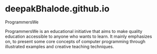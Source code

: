 # deepakBhalode.github.io

ProgrammersWe

ProgrammersWe is an educational initiative that aims to make quality education accessible to anyone who wants to learn. 
It mainly emphasizes on, to present some core concepts of computer programming through illustrated examples and creative teaching techniques.